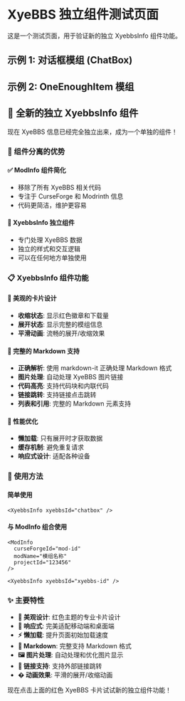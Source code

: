 # XyeBBS 独立组件测试页面

这是一个测试页面，用于验证新的独立 XyebbsInfo 组件功能。

## 示例 1: 对话框模组 (ChatBox)

<ModInfo
  modName="对话框 (ChatBox)"
/>

<XyebbsInfo xyebbsId="chatbox" />

## 示例 2: OneEnoughItem 模组

<ModInfo
  curseForgeId="one-enough-item"
  modName="One Enough Item"
  projectId="1312660"
/>

<XyebbsInfo xyebbsId="oneenoughitem" />

## 🎉 全新的独立 XyebbsInfo 组件

现在 XyeBBS 信息已经完全独立出来，成为一个单独的组件！

### 🔧 组件分离的优势

#### ✅ **ModInfo 组件简化**
- 移除了所有 XyeBBS 相关代码
- 专注于 CurseForge 和 Modrinth 信息
- 代码更简洁，维护更容易

#### 🎯 **XyebbsInfo 独立组件**
- 专门处理 XyeBBS 数据
- 独立的样式和交互逻辑
- 可以在任何地方单独使用

### 📋 XyebbsInfo 组件功能

#### 🎨 **美观的卡片设计**
- **收缩状态**: 显示红色徽章和下载量
- **展开状态**: 显示完整的模组信息
- **平滑动画**: 流畅的展开/收缩效果

#### 📖 **完整的 Markdown 支持**
- **正确解析**: 使用 markdown-it 正确处理 Markdown 格式
- **图片处理**: 自动处理 XyeBBS 图片链接
- **代码高亮**: 支持代码块和内联代码
- **链接跳转**: 支持链接点击跳转
- **列表和引用**: 完整的 Markdown 元素支持

#### 🚀 **性能优化**
- **懒加载**: 只有展开时才获取数据
- **缓存机制**: 避免重复请求
- **响应式设计**: 适配各种设备

### 🎯 使用方法

#### **简单使用**
```vue
<XyebbsInfo xyebbsId="chatbox" />
```

#### **与 ModInfo 组合使用**
```vue
<ModInfo
  curseForgeId="mod-id"
  modName="模组名称"
  projectId="123456"
/>

<XyebbsInfo xyebbsId="xyebbs-id" />
```

### ✨ 主要特性

- **🎨 美观设计**: 红色主题的专业卡片设计
- **📱 响应式**: 完美适配移动端和桌面端
- **⚡ 懒加载**: 提升页面初始加载速度
- **📖 Markdown**: 完整支持 Markdown 格式
- **🖼️ 图片处理**: 自动处理和优化图片显示
- **🔗 链接支持**: 支持外部链接跳转
- **� 动画效果**: 平滑的展开/收缩动画

现在点击上面的红色 XyeBBS 卡片试试新的独立组件功能！
